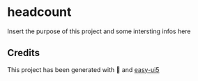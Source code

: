 # headcount
Insert the purpose of this project and some intersting infos here


## Credits
This project has been generated with 💙 and [easy-ui5](https://github.com/SAP)

